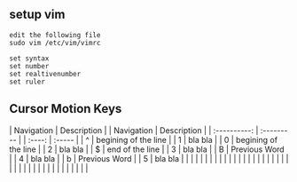 ## setup vim
```
edit the following file 
sudo vim /etc/vim/vimrc

set syntax
set number
set realtivenumber
set ruler

```


## Cursor Motion Keys

| Navigation  | Description | | Navigation | Description | 
| :----------: | :--------- | | :----: | :----- |
| ^  | begining of the line | | 1  | bla bla |
| 0  | begining of the line | | 2  | bla bla |
| $  | end of the line  |     | 3  | bla bla |
| B  | Previous Word   |      | 4  | bla bla |
| b  | Previous Word   |      | 5 |  bla bla |
|    |                 | 
|    |                 |
|    |                 | 
|    |                 | 
|    |                 | 
|    |                 | 
|    |                 | 
|    |                 | 
|    |                 | 
|    |                 | 
|    |                 | 
|    |                 | 
|    |                 | 
